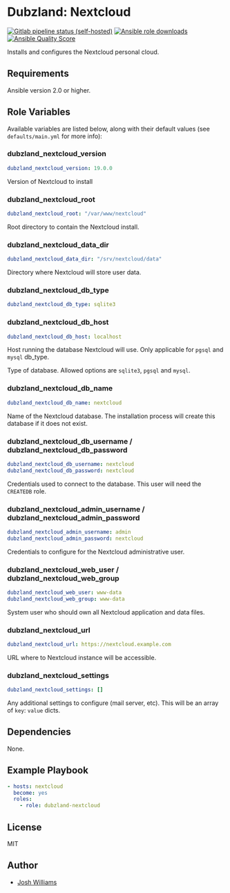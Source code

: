 # Dubzland: Nextcloud
[![Gitlab pipeline status (self-hosted)](https://img.shields.io/gitlab/pipeline/dubzland/ansible-role-nextcloud/main?gitlab_url=https%3A%2F%2Fgit.dubzland.net)](https://git.dubzland.net/dubzland/ansible-role-nextcloud/pipelines)
[![Ansible role downloads](https://img.shields.io/ansible/role/d/49600)](https://galaxy.ansible.com/dubzland/nextcloud)
[![Ansible Quality Score](https://img.shields.io/ansible/quality/49600)](https://galaxy.ansible.com/dubzland/nextcloud)

Installs and configures the Nextcloud personal cloud.

## Requirements

Ansible version 2.0 or higher.

## Role Variables

Available variables are listed below, along with their default values (see
    `defaults/main.yml` for more info):

### dubzland_nextcloud_version

```yaml
dubzland_nextcloud_version: 19.0.0
```

Version of Nextcloud to install

### dubzland_nextcloud_root

```yaml
dubzland_nextcloud_root: "/var/www/nextcloud"
```

Root directory to contain the Nextcloud install.

### dubzland_nextcloud_data_dir

```yaml
dubzland_nextcloud_data_dir: "/srv/nextcloud/data"
```

Directory where Nextcloud will store user data.

### dubzland_nextcloud_db_type

```yaml
dubzland_nextcloud_db_type: sqlite3
```

### dubzland_nextcloud_db_host

```yaml
dubzland_nextcloud_db_host: localhost
```

Host running the database Nextcloud will use.  Only applicable for `pgsql` and
`mysql` db_type.

Type of database.  Allowed options are `sqlite3`, `pgsql` and `mysql`.

### dubzland_nextcloud_db_name

```yaml
dubzland_nextcloud_db_name: nextcloud
```

Name of the Nextcloud database.  The installation process will create this database if it does not exist.

### dubzland_nextcloud_db_username / dubzland_nextcloud_db_password

```yaml
dubzland_nextcloud_db_username: nextcloud
dubzland_nextcloud_db_password: nextcloud
```

Credentials used to connect to the database.  This user will need the `CREATEDB` role.

### dubzland_nextcloud_admin_username / dubzland_nextcloud_admin_password

```yaml
dubzland_nextcloud_admin_username: admin
dubzland_nextcloud_admin_password: nextcloud
```

Credentials to configure for the Nextcloud administrative user.

### dubzland_nextcloud_web_user / dubzland_nextcloud_web_group

```yaml
dubzland_nextcloud_web_user: www-data
dubzland_nextcloud_web_group: www-data
```

System user who should own all Nextcloud application and data files.

### dubzland_nextcloud_url

```yaml
dubzland_nextcloud_url: https://nextcloud.example.com
```

URL where to Nextcloud instance will be accessible.


### dubzland_nextcloud_settings

```yaml
dubzland_nextcloud_settings: []
```

Any additional settings to configure (mail server, etc).  This will be an array
of `key`: `value` dicts.

## Dependencies

None.

## Example Playbook

```yaml
- hosts: nextcloud
  become: yes
  roles:
    - role: dubzland-nextcloud
```

## License

MIT

## Author

* [Josh Williams](https://codingprime.com)
